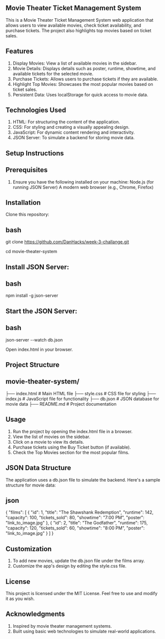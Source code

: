 ## Movie Theater Ticket Management System
This is a Movie Theater Ticket Management System web application that allows users to view available movies, check ticket availability, and purchase tickets. The project also highlights top movies based on ticket sales.

## Features
1. Display Movies: View a list of available movies in the sidebar.
2. Movie Details: Displays details such as poster, runtime, showtime, and available tickets for the selected movie.
3. Purchase Tickets: Allows users to purchase tickets if they are available.
4. Highlight Top Movies: Showcases the most popular movies based on ticket sales.
5. Persistent Data: Uses localStorage for quick access to movie data.
## Technologies Used
1. HTML: For structuring the content of the application.
2. CSS: For styling and creating a visually appealing design.
3. JavaScript: For dynamic content rendering and interactivity.
4. JSON Server: To simulate a backend for storing movie data.
## Setup Instructions
## Prerequisites
1. Ensure you have the following installed on your machine:
        Node.js (for running JSON Server)
        A modern web browser (e.g., Chrome, Firefox)
## Installation
Clone this repository: 
## bash
git clone https://github.com/DanHacks/week-3-challange.git

cd movie-theater-system

## Install JSON Server:
## bash
npm install -g json-server

## Start the JSON Server:
## bash
json-server --watch db.json

Open index.html in your browser.

## Project Structure
## movie-theater-system/
├── index.html        # Main HTML file
├── style.css         # CSS file for styling
├── index.js          # JavaScript file for functionality
├── db.json           # JSON database for movie data
├── README.md         # Project documentation

## Usage
1. Run the project by opening the index.html file in a browser.
2. View the list of movies on the sidebar.
3. Click on a movie to view its details.
4. Purchase tickets using the Buy Ticket button (if available).
5. Check the Top Movies section for the most popular films.

## JSON Data Structure
The application uses a db.json file to simulate the backend. Here's a sample structure for movie data:

## json
{
  "films": [
    {
      "id": 1,
      "title": "The Shawshank Redemption",
      "runtime": 142,
      "capacity": 100,
      "tickets_sold": 80,
      "showtime": "7:00 PM",
      "poster": "link_to_image.jpg"
    },
    {
      "id": 2,
      "title": "The Godfather",
      "runtime": 175,
      "capacity": 120,
      "tickets_sold": 60,
      "showtime": "8:00 PM",
      "poster": "link_to_image.jpg"
    }
  ]
}
## Customization
1. To add new movies, update the db.json file under the films array.
2. Customize the app's design by editing the style.css file.
## License
This project is licensed under the MIT License. Feel free to use and modify it as you wish.

## Acknowledgments
1. Inspired by movie theater management systems.
2. Built using basic web technologies to simulate real-world applications.